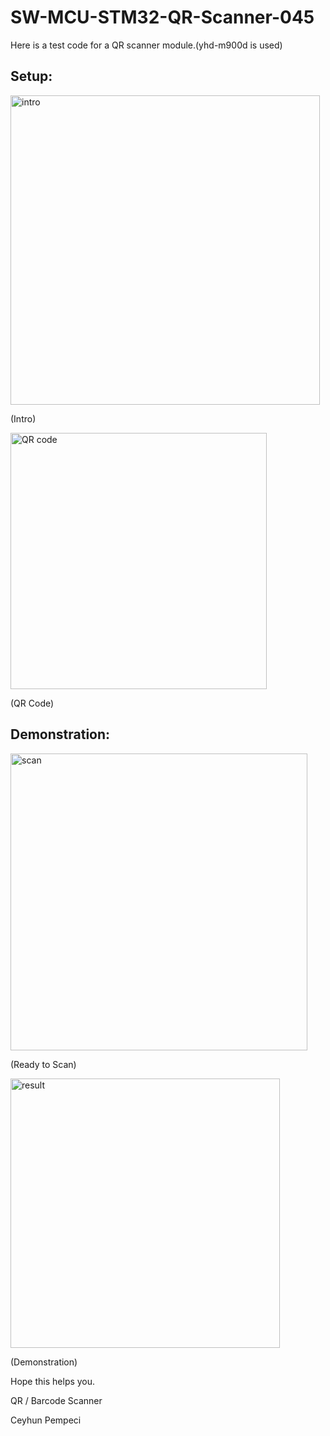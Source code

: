 # SW-MCU-STM32-QR-Scanner-045

Here is a test code for a QR scanner module.(yhd-m900d is used)

## Setup:

<img width="495" alt="intro" src="https://github.com/user-attachments/assets/6daac7fa-a3f9-4c2a-b770-554dc5c7a14d" />

(Intro)

<img width="410" alt="QR code" src="https://github.com/user-attachments/assets/bec44c06-cff9-4271-b0c6-e64f2e3ec806" />

(QR Code)


## Demonstration:

<img width="475" alt="scan" src="https://github.com/user-attachments/assets/cce55038-22b4-420a-b84f-a3a2524219cd" />

(Ready to Scan)	

<img width="431" alt="result" src="https://github.com/user-attachments/assets/24442e36-a47d-44ed-9a1a-edfe8c9cf520" />

(Demonstration)


Hope this helps you.

QR / Barcode Scanner

Ceyhun Pempeci
